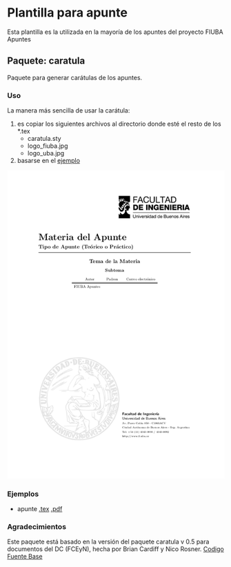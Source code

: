 # Plantilla para apunte

Esta plantilla es la utilizada en la mayoría de los apuntes del proyecto FIUBA Apuntes

## Paquete: caratula

Paquete para generar carátulas de los apuntes.

### Uso

La manera más sencilla de usar la carátula:

1. es copiar los siguientes archivos al directorio donde esté el resto de los *.tex
   - caratula.sty
   - logo_fiuba.jpg
   - logo_uba.jpg
2. basarse en el [ejemplo](apunte.tex?raw=true)

![Ejemplo de carátula](ejemplo-caratula-apunte.png?raw=true "Ejemplo de carátula")

### Ejemplos

- apunte [.tex](apunte.tex?raw=true) [.pdf](apunte.pdf?raw=true)

### Agradecimientos
Este paquete está basado en la versión del paquete caratula v 0.5 para documentos del DC (FCEyN), hecha por Brian Cardiff y Nico Rosner. [Codigo Fuente Base](https://github.com/bcardiff/dc-tex)

